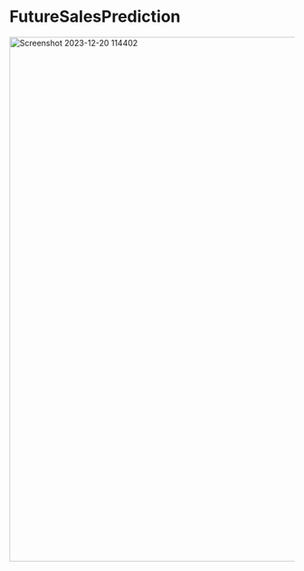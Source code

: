 # FutureSalesPrediction

<img width="926" alt="Screenshot 2023-12-20 114402" src="https://github.com/Day-Raval/FutureSalesPrediction/assets/132192767/d04b07f1-0c86-4847-823f-2295788912e1">
